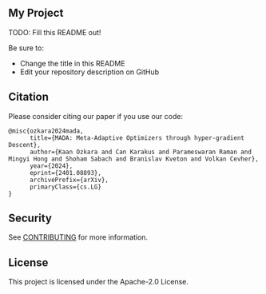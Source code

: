 ## My Project

TODO: Fill this README out!

Be sure to:

* Change the title in this README
* Edit your repository description on GitHub

## Citation

Please consider citing our paper if you use our code:
```text
@misc{ozkara2024mada,
      title={MADA: Meta-Adaptive Optimizers through hyper-gradient Descent}, 
      author={Kaan Ozkara and Can Karakus and Parameswaran Raman and Mingyi Hong and Shoham Sabach and Branislav Kveton and Volkan Cevher},
      year={2024},
      eprint={2401.08893},
      archivePrefix={arXiv},
      primaryClass={cs.LG}
}
```

## Security

See [CONTRIBUTING](CONTRIBUTING.md#security-issue-notifications) for more information.

## License

This project is licensed under the Apache-2.0 License.

